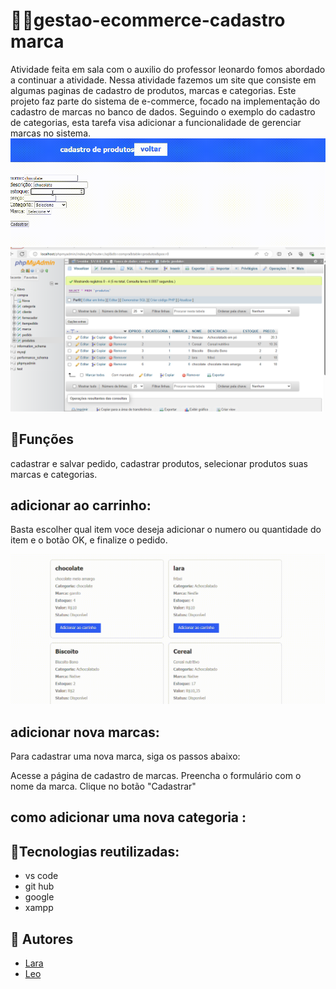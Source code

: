 # 😶‍🌫️gestao-ecommerce-cadastro marca
Atividade feita em sala com o auxilio do professor leonardo fomos abordado a continuar a atividade.
Nessa atividade fazemos um site que consiste em algumas paginas de cadastro de produtos, marcas e categorias.
Este projeto faz parte do sistema de e-commerce, focado na implementação do cadastro de marcas no banco de dados. Seguindo o exemplo do cadastro de categorias, esta tarefa visa adicionar a funcionalidade de gerenciar marcas no sistema.
 ![gif](imgs/telaProd.gif)
 ![png](imgs/img.png)

 ## 🙉Funções
 cadastrar e salvar pedido, cadastrar produtos, selecionar produtos suas marcas e categorias.
 
 ## adicionar ao carrinho:
 Basta escolher qual item voce deseja adicionar o numero ou quantidade do item e o botão OK, e finalize o pedido.

 ![gif](imgs/gif.gif)
 ## adicionar nova marcas:
Para cadastrar uma nova marca, siga os passos abaixo:

Acesse a página de cadastro de marcas.
Preencha o formulário com o nome da marca.
Clique no botão "Cadastrar"
## como adicionar uma nova categoria :

 ## 🐓Tecnologias reutilizadas:
 * vs code
 * git hub
 * google
 * xampp
 
 
 ## 🌻 Autores
 * [Lara](https://github.com/laraassuncao18)
 * [Leo](https://github.com/LeonardoRochaMarista)
